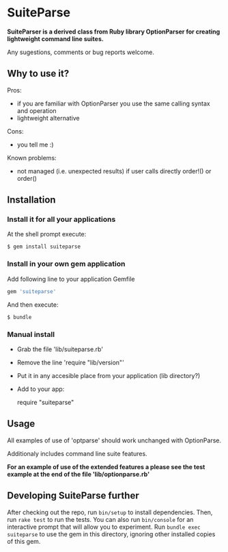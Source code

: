# SuiteParse

**SuiteParser is a derived class from Ruby library OptionParser for
creating lightweight command line suites.**

Any sugestions, comments or bug reports welcome.

## Why to use it?

Pros:

 * if you are familiar with OptionParser you use the same calling syntax 
   and operation
 * lightweight alternative

Cons:
 
 * you tell me :)

Known problems:
 * not managed (i.e. unexpected results) if user calls directly order!() or order()

## Installation

### Install it for all your applications

At the shell prompt execute:

    $ gem install suiteparse

### Install in your own gem application

Add following line to your application Gemfile

```ruby
gem 'suiteparse'
```

And then execute:

    $ bundle

### Manual install

 * Grab the file 'lib/suiteparse.rb'
 * Remove the line 'require "lib/version"'
 * Put it in any accesible place from your application (lib directory?)
 * Add to your app:

    require "suiteparse"

## Usage

All examples of use of 'optparse' should work unchanged with OptionParse.

Additionaly includes command line suite features.

**For an example of use of the extended features a please see the test example
at the end of the file 'lib/optionparse.rb'**

## Developing SuiteParse further 

After checking out the repo, run `bin/setup` to install dependencies. Then, 
run `rake test` to run the tests. You can also run `bin/console` for an
interactive prompt that will allow you to experiment. Run `bundle exec 
suiteparse` to use   the gem in this directory, ignoring other installed 
copies of this gem.

